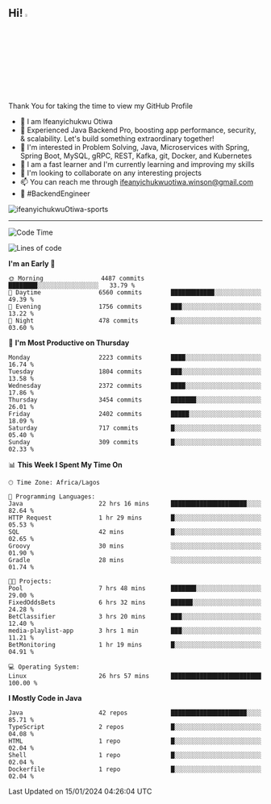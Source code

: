 <!-- BLOG-POST-LIST:START --><!-- BLOG-POST-LIST:END -->

## Hi! <img src="https://media.giphy.com/media/hvRJCLFzcasrR4ia7z/giphy.gif" width="4%"> 

Thank You for taking the time to view my GitHub Profile

- 👋 I am Ifeanyichukwu Otiwa
- 🚀 Experienced Java Backend Pro, boosting app performance, security, & scalability. Let's build something extraordinary together!
- 👀 I'm interested in Problem Solving, Java, Microservices with Spring, Spring Boot, MySQL, gRPC, REST, Kafka, git, Docker, and Kubernetes
- 🌱 I am a fast learner and I'm currently learning and improving my skills
- 💞️ I'm looking to collaborate on any interesting projects
- 📫 You can reach me through ifeanyichukwuotiwa.winson@gmail.com
- 🚀 #BackendEngineer

<p align="left" marginTop="10px"> <img src="https://komarev.com/ghpvc/?username=ifeanyichukwuOtiwa-sports&label=Profile%20views&color=0e75b6&style=for-the-badge" alt="ifeanyichukwuOtiwa-sports" /> </p>

***

<!--START_SECTION:waka-->
![Code Time](http://img.shields.io/badge/Code%20Time-2%2C111%20hrs%204%20mins-blue)

![Lines of code](https://img.shields.io/badge/From%20Hello%20World%20I%27ve%20Written-4.8%20million%20lines%20of%20code-blue)

**I'm an Early 🐤** 

```text
🌞 Morning                4487 commits        ████████░░░░░░░░░░░░░░░░░   33.79 % 
🌆 Daytime                6560 commits        ████████████░░░░░░░░░░░░░   49.39 % 
🌃 Evening                1756 commits        ███░░░░░░░░░░░░░░░░░░░░░░   13.22 % 
🌙 Night                  478 commits         █░░░░░░░░░░░░░░░░░░░░░░░░   03.60 % 
```
📅 **I'm Most Productive on Thursday** 

```text
Monday                   2223 commits        ████░░░░░░░░░░░░░░░░░░░░░   16.74 % 
Tuesday                  1804 commits        ███░░░░░░░░░░░░░░░░░░░░░░   13.58 % 
Wednesday                2372 commits        ████░░░░░░░░░░░░░░░░░░░░░   17.86 % 
Thursday                 3454 commits        ███████░░░░░░░░░░░░░░░░░░   26.01 % 
Friday                   2402 commits        █████░░░░░░░░░░░░░░░░░░░░   18.09 % 
Saturday                 717 commits         █░░░░░░░░░░░░░░░░░░░░░░░░   05.40 % 
Sunday                   309 commits         █░░░░░░░░░░░░░░░░░░░░░░░░   02.33 % 
```


📊 **This Week I Spent My Time On** 

```text
🕑︎ Time Zone: Africa/Lagos

💬 Programming Languages: 
Java                     22 hrs 16 mins      █████████████████████░░░░   82.64 % 
HTTP Request             1 hr 29 mins        █░░░░░░░░░░░░░░░░░░░░░░░░   05.53 % 
SQL                      42 mins             █░░░░░░░░░░░░░░░░░░░░░░░░   02.65 % 
Groovy                   30 mins             ░░░░░░░░░░░░░░░░░░░░░░░░░   01.90 % 
Gradle                   28 mins             ░░░░░░░░░░░░░░░░░░░░░░░░░   01.74 % 

🐱‍💻 Projects: 
Pool                     7 hrs 48 mins       ███████░░░░░░░░░░░░░░░░░░   29.00 % 
FixedOddsBets            6 hrs 32 mins       ██████░░░░░░░░░░░░░░░░░░░   24.28 % 
BetClassifier            3 hrs 20 mins       ███░░░░░░░░░░░░░░░░░░░░░░   12.40 % 
media-playlist-app       3 hrs 1 min         ███░░░░░░░░░░░░░░░░░░░░░░   11.21 % 
BetMonitoring            1 hr 19 mins        █░░░░░░░░░░░░░░░░░░░░░░░░   04.91 % 

💻 Operating System: 
Linux                    26 hrs 57 mins      █████████████████████████   100.00 % 
```

**I Mostly Code in Java** 

```text
Java                     42 repos            █████████████████████░░░░   85.71 % 
TypeScript               2 repos             █░░░░░░░░░░░░░░░░░░░░░░░░   04.08 % 
HTML                     1 repo              █░░░░░░░░░░░░░░░░░░░░░░░░   02.04 % 
Shell                    1 repo              █░░░░░░░░░░░░░░░░░░░░░░░░   02.04 % 
Dockerfile               1 repo              █░░░░░░░░░░░░░░░░░░░░░░░░   02.04 % 
```




 Last Updated on 15/01/2024 04:26:04 UTC
<!--END_SECTION:waka-->

<!--
<p align="center">
![trophy](https://github-profile-trophy.vercel.app/?username=ifeanyichukwuOtiwa-sports&theme=onedark) (https://github.com/ryo-ma/github-profile-trophy)
</p>
-->

<!---
ifeanyi-otiwa/ifeanyi-otiwa is a ✨ special ✨ repository because its `README.md` (this file) appears on your GitHub profile.
You can click the Preview link to take a look at your changes.
--->
